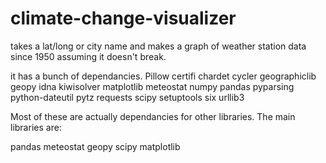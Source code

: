 # climate-change-visualizer
takes a lat/long or city name and makes a graph of weather station data since 1950 assuming it doesn't break.

it has a bunch of dependancies.
Pillow
certifi
chardet
cycler
geographiclib
geopy
idna
kiwisolver
matplotlib
meteostat
numpy
pandas
pyparsing
python-dateutil
pytz
requests
scipy
setuptools
six
urllib3

Most of these are actually dependancies for other libraries. The main libraries are:

pandas
meteostat
geopy
scipy
matplotlib
